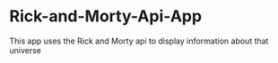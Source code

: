 # Rick-and-Morty-Api-App
This app uses the Rick and Morty api to display information about that universe
